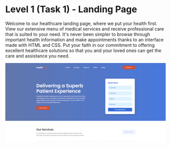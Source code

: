 # Level 1 (Task 1) - Landing Page 

Welcome to our healthcare landing page, where we put your health first. View our extensive menu of medical services and receive professional care that is suited to your need. It's never been simpler to browse through important health information and make appointments thanks to an interface made with HTML and CSS. Put your faith in our commitment to offering excellent healthcare solutions so that you and your loved ones can get the care and assistance you need.

![HealthCare Landing Page](./images/preview.png)